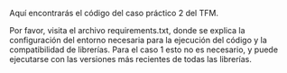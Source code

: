 Aquí encontrarás el código del caso práctico 2 del TFM.

Por favor, visita el archivo requirements.txt, donde se explica la configuración del entorno necesaria para la ejecución del código y la compatibilidad de librerías. Para el caso 1 esto no es necesario, y puede ejecutarse con las versiones más recientes de todas las librerías.
